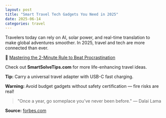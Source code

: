 ```yaml
---
layout: post
title: "Smart Travel Tech Gadgets You Need in 2025"
date: 2025-06-14
categories: travel
---
```


Travelers today can rely on AI, solar power, and real-time translation to make global adventures smoother. In 2025, travel and tech are more connected than ever.

🔗 [Mastering the 2-Minute Rule to Beat Procrastination](https://www.smartsolvetips.com/mastering-the-2-minute-rule-to-beat-procrastination/)

Check out **SmartSolveTips.com** for more life-enhancing travel ideas.

**Tip:** Carry a universal travel adapter with USB-C fast charging.

**Warning:** Avoid budget gadgets without safety certification — fire risks are real!

> "Once a year, go someplace you’ve never been before." — Dalai Lama

**Source:** [forbes.com](https://www.forbes.com)
